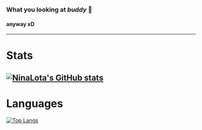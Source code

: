### What you looking at *buddy* 👀
#### anyway xD
---
# Stats 
[![NinaLota's GitHub stats](https://github-readme-stats.vercel.app/api?username=ImAFrogOwO&theme=dracula)](https://github.com/anuraghazra/github-readme-stats)
---
# Languages
[![Top Langs](https://github-readme-stats.vercel.app/api/top-langs/?username=itsZed0&layout=compact&theme=dracula)](https://github.com/anuraghazra/github-readme-stats)
<!--
**ImAFrogOwO/ImAFrogOwO** is a ✨ _special_ ✨ repository because its `README.md` (this file) appears on your GitHub profile.

Here are some ideas to get you started:

- 🔭 I’m currently working on ...
- 🌱 I’m currently learning ...
- 👯 I’m looking to collaborate on ...
- 🤔 I’m looking for help with ...
- 💬 Ask me about ... 
- 📫 How to reach me: ...
- 😄 Pronouns: ...
- ⚡ Fun fact: ...
-->

